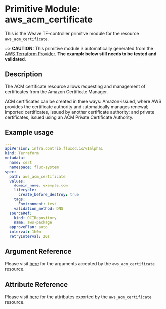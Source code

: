
# Primitive Module: aws_acm_certificate

This is the Weave TF-controller primitive module for the resource `aws_acm_certificate`.

~> **CAUTION:** This primitive module is automatically generated from the [AWS Terraform Provider](https://registry.terraform.io/providers/hashicorp/aws/latest/docs/resources/acm_certificate). **The example below still needs to be tested and validated**.

## Description

The ACM certificate resource allows requesting and management of certificates
from the Amazon Certificate Manager.

ACM certificates can be created in three ways:
Amazon-issued, where AWS provides the certificate authority and automatically manages renewal;
imported certificates, issued by another certificate authority;
and private certificates, issued using an ACM Private Certificate Authority.

## Example usage

```yaml
---
apiVersion: infra.contrib.fluxcd.io/v1alpha1
kind: Terraform
metadata:
  name: cert
  namespace: flux-system
spec:
  path: aws_acm_certificate
  values:
    domain_name: example.com
    lifecycle:
      create_before_destroy: true
    tags:
      Environment: test
    validation_method: DNS
  sourceRef:
    kind: OCIRepository
    name: aws-package
  approvePlan: auto
  interval: 1h0m
  retryInterval: 20s
```

## Argument Reference

Please visit [here](https://registry.terraform.io/providers/hashicorp/aws/latest/docs/resources/acm_certificate#argument-reference) for the arguments accepted by the `aws_acm_certificate` resource.

## Attribute Reference

Please visit [here](https://registry.terraform.io/providers/hashicorp/aws/latest/docs/resources/acm_certificate#attributes-reference) for the attributes exported by the `aws_acm_certificate` resource.
